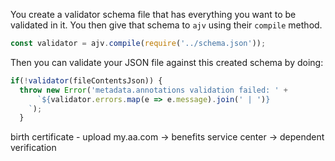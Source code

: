 You create a validator schema file that has everything you want to be validated in it. You then give that schema to `ajv` using their `compile` method.

```js
const validator = ajv.compile(require('../schema.json'));
```

Then you can validate your JSON file against this created schema by doing:

```js
if(!validator(fileContentsJson)) {
  throw new Error('metadata.annotations validation failed: ' +
      `${validator.errors.map(e => e.message).join(' | ')}
    `);
  }
```

birth certificate - upload my.aa.com -> benefits service center -> dependent verification